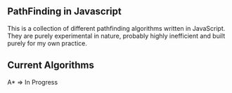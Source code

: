PathFinding in Javascript
--------------

This is a collection of different pathfinding algorithms written in JavaScript.
They are purely experimental in nature, probably highly inefficient and built purely for my own practice.

Current Algorithms
---------------
A* => In Progress
